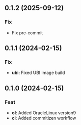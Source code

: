 ## 0.1.2 (2025-09-12)

### Fix

- Fix pre-commit

## 0.1.1 (2024-02-15)

### Fix

- **ubi**: Fixed UBI image build

## 0.1.0 (2024-02-15)

### Feat

- **ol**: Added OracleLinux version9
- **ci**: Added commitizen workflow

